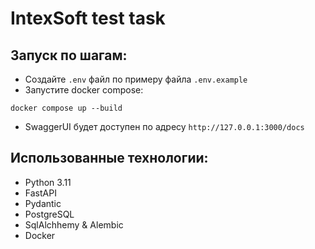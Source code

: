 # IntexSoft test task

## Запуск по шагам:
- Создайте `.env` файл по примеру файла `.env.example`
- Запустите docker compose:
```
docker compose up --build
```
- SwaggerUI будет доступен по адресу `http://127.0.0.1:3000/docs`

## Использованные технологии:
- Python 3.11
- FastAPI
- Pydantic
- PostgreSQL
- SqlAlchhemy & Alembic
- Docker
